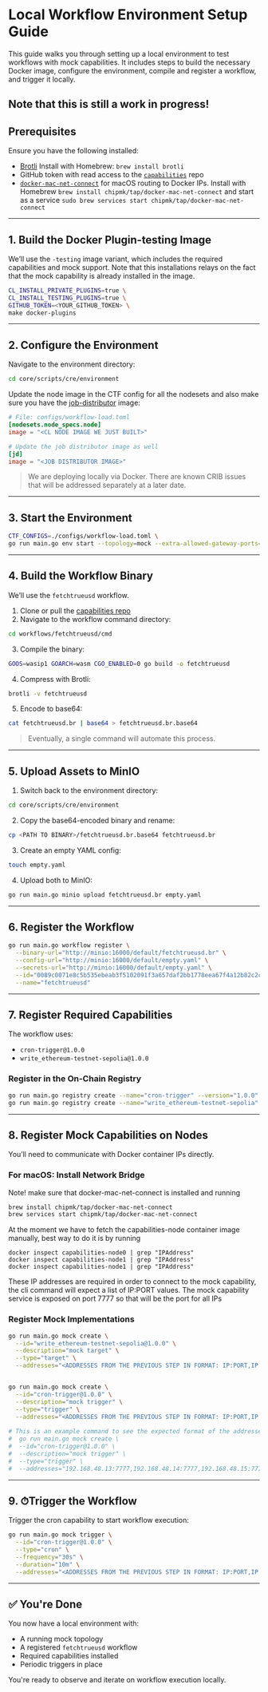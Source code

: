 # Local Workflow Environment Setup Guide

This guide walks you through setting up a local environment to test workflows with mock capabilities. It includes steps to build the necessary Docker image, configure the environment, compile and register a workflow, and trigger it locally.

Note that this is still a work in progress!
---

## Prerequisites

Ensure you have the following installed:

- [Brotli](https://github.com/google/brotli) Install with Homebrew: `brew install brotli`
- GitHub token with read access to the [`capabilities`](https://github.com/smartcontractkit/capabilities) repo
- [`docker-mac-net-connect`](https://github.com/chipmk/docker-mac-net-connect) for macOS routing to Docker IPs. Install with Homebrew `brew install chipmk/tap/docker-mac-net-connect` and start as a service `sudo brew services start chipmk/tap/docker-mac-net-connect`

---

## 1. Build the Docker Plugin-testing Image

We’ll use the `-testing` image variant, which includes the required capabilities and mock support. Note that this installations relays on the fact that the mock capability is already installed in the image.

```bash
CL_INSTALL_PRIVATE_PLUGINS=true \
CL_INSTALL_TESTING_PLUGINS=true \
GITHUB_TOKEN=<YOUR_GITHUB_TOKEN> \
make docker-plugins
```

---

## 2. Configure the Environment

Navigate to the environment directory:

```bash
cd core/scripts/cre/environment
```

Update the node image in the CTF config for all the nodesets and also make sure you have the [job-distributor](https://github.com/smartcontractkit/job-distributor) image:

```toml
# File: configs/workflow-load.toml
[nodesets.node_specs.node]
image = "<CL NODE IMAGE WE JUST BUILT>"

# Update the job distributor image as well
[jd]
image = "<JOB DISTRIBUTOR IMAGE>"
```

> We are deploying locally via Docker. There are known CRIB issues that will be addressed separately at a later date.

---

## 3. Start the Environment

```bash
CTF_CONFIGS=./configs/workflow-load.toml \
go run main.go env start --topology=mock --extra-allowed-gateway-ports=16000 --with-beholder
```

---

## 4. Build the Workflow Binary

We’ll use the `fetchtrueusd` workflow.

1. Clone or pull the [capabilities repo](https://github.com/smartcontractkit/capabilities)
2. Navigate to the workflow command directory:

```bash
cd workflows/fetchtrueusd/cmd
```

3. Compile the binary:

```bash
GOOS=wasip1 GOARCH=wasm CGO_ENABLED=0 go build -o fetchtrueusd
```

4. Compress with Brotli:

```bash
brotli -v fetchtrueusd
```

5. Encode to base64:

```bash
cat fetchtrueusd.br | base64 > fetchtrueusd.br.base64
```

> Eventually, a single command will automate this process.

---

## 5. Upload Assets to MinIO

1. Switch back to the environment directory:

```bash
cd core/scripts/cre/environment
```

2. Copy the base64-encoded binary and rename:

```bash
cp <PATH TO BINARY>/fetchtrueusd.br.base64 fetchtrueusd.br
```

3. Create an empty YAML config:

```bash
touch empty.yaml
```

4. Upload both to MinIO:

```bash
go run main.go minio upload fetchtrueusd.br empty.yaml
```

---

## 6. Register the Workflow

```bash
go run main.go workflow register \
  --binary-url="http://minio:16000/default/fetchtrueusd.br" \
  --config-url="http://minio:16000/default/empty.yaml" \
  --secrets-url="http://minio:16000/default/empty.yaml" \
  --id="0089c0071e8c5b535ebeab3f5102091f3a657daf2bb1778eea67f4a12b82c2cb" \
  --name="fetchtrueusd"
```

---

## 7. Register Required Capabilities

The workflow uses:

- `cron-trigger@1.0.0`
- `write_ethereum-testnet-sepolia@1.0.0`

### Register in the On-Chain Registry

```bash
go run main.go registry create --name="cron-trigger" --version="1.0.0" --type="trigger" --don-id=2
go run main.go registry create --name="write_ethereum-testnet-sepolia" --version="1.0.0" --type="target" --don-id=2
```

---

## 8. Register Mock Capabilities on Nodes

You’ll need to communicate with Docker container IPs directly.

### For macOS: Install Network Bridge

Note! make sure that docker-mac-net-connect is installed and running
```bash
brew install chipmk/tap/docker-mac-net-connect
brew services start chipmk/tap/docker-mac-net-connect
```

At the moment we have to fetch the capabilities-node container image manually, best way to do it is by running 
```base
docker inspect capabilities-node0 | grep "IPAddress"
docker inspect capabilities-node1 | grep "IPAddress"
docker inspect capabilities-node1 | grep "IPAddress"
```
These IP addresses are required in order to connect to the mock capability, the cli command will expect a list of IP:PORT values. The mock capability service is exposed on port 7777 so that will be the port for all IPs

### Register Mock Implementations

```bash
go run main.go mock create \
  --id="write_ethereum-testnet-sepolia@1.0.0" \
  --description="mock target" \
  --type="target" \
  --addresses="<ADDRESSES FROM THE PREVIOUS STEP IN FORMAT: IP:PORT,IP:PORT,IP:PORT>"


go run main.go mock create \
  --id="cron-trigger@1.0.0" \
  --description="mock trigger" \
  --type="trigger" \
  --addresses="<ADDRESSES FROM THE PREVIOUS STEP IN FORMAT: IP:PORT,IP:PORT,IP:PORT>"
 
# This is an example command to see the expected format of the addresses
#  go run main.go mock create \
#  --id="cron-trigger@1.0.0" \
#  --description="mock trigger" \
#  --type="trigger" \
#  --addresses="192.168.48.13:7777,192.168.48.14:7777,192.168.48.15:7777"
```

---

## 9. ⏱Trigger the Workflow

Trigger the cron capability to start workflow execution:

```bash
go run main.go mock trigger \
  --id="cron-trigger@1.0.0" \
  --type="cron" \
  --frequency="30s" \
  --duration="10m" \
  --addresses="<ADDRESSES FROM THE PREVIOUS STEP IN FORMAT: IP:PORT,IP:PORT,IP:PORT>"
```

---

## ✅ You're Done

You now have a local environment with:

- A running mock topology
- A registered `fetchtrueusd` workflow
- Required capabilities installed
- Periodic triggers in place

You're ready to observe and iterate on workflow execution locally.
